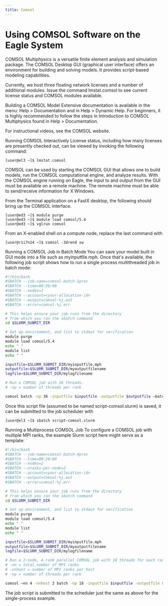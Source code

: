 ```yaml
---
title: Comsol
---
```


# Using COMSOL Software on the Eagle System
COMSOL Multiphysics is a versatile finite element analysis and simulation package. The COMSOL Desktop GUI (graphical user interface) offers an environment for building and solving models. It provides script-based modeling capabilities.

Currently, we host three floating network licenses and a number of additional modules. Issue the command lmstat.comsol to see current license status and COMSOL modules available.

Building a COMSOL Model
Extensive documentation is available in the menu: Help > Documentation and in Help > Dynamic Help. For beginners, it is highly recommended to follow the steps in Introduction to COMSOL Multiphysics found in Help > Documentation.

For instructional videos, see the COMSOL website.

Running COMSOL Interactively
License status, including how many licenses are presently checked out, can be viewed by invoking the following command:

```
[user@el3 ~]$ lmstat.comsol
```

COMSOL can be used by starting the COMSOL GUI that allows one to build models, run the COMSOL computational engine, and analyze results. With the COMSOL engine running on Eagle, the input to and output from the GUI must be available on a remote machine. The remote machine must be able to send/receive information for X Windows.

From the Terminal application on a FastX desktop, the following should bring up the COMSOL interface.

```
[user@ed3 ~]$ module purge
[user@ed3 ~]$ module load comsol/5.4
[user@ed3 ~]$ vglrun comsol
```

From an X-enabled shell on a compute node, replace the last command with

```
[user@r1i7n24 ~]$ comsol -3drend sw
```

Running a COMSOL Job in Batch Mode
You can save your model built in GUI mode into a file such as myinputfile.mph. Once that's available, the following job script shows how to run a single process multithreaded job in batch mode:

```bash
#!/bin/bash
#SBATCH --job-name=comsol-batch-1proc
#SBATCH --time=00:20:00
#SBATCH --nodes=1
#SBATCH --account=<your-allocation-id>
#SBATCH --output=comsol-%j.out
#SBATCH --error=comsol-%j.err

# This helps ensure your job runs from the directory
# from which you ran the sbatch command
cd $SLURM_SUBMIT_DIR

# Set up environment, and list to stdout for verification
module purge
module load comsol/5.4
echo " "
module list
echo " "

inputfile=$SLURM_SUBMIT_DIR/myinputfile.mph
outputfile=$SLURM_SUBMIT_DIR/myoutputfilename
logfile=$SLURM_SUBMIT_DIR/mylogfilename

# Run a COMSOL job with 36 threads.
# -np = number of threads per rank

comsol batch -np 36 -inputfile $inputfile -outputfile $outputfile –batchlog $logfile
```

Once this script file (assumed to be named script-comsol.slurm) is saved, it can be submitted to the job scheduler with

```
[user@el3 ~]$ sbatch script-comsol.slurm
```

Running a Multiprocess COMSOL Job
To configure a COMSOL job with multiple MPI ranks, the example Slurm script here might serve as a template:

```bash
#!/bin/bash
#SBATCH --job-name=comsol-batch-4proc
#SBATCH --time=00:20:00
#SBATCH --nodes=2
#SBATCH --ntasks-per-node=2
#SBATCH --account=<your-allocation-id>
#SBATCH --output=comsol-%j.out
#SBATCH --error=comsol-%j.err

# This helps ensure your job runs from the directory
# from which you ran the sbatch command
cd $SLURM_SUBMIT_DIR

# Set up environment, and list to stdout for verification
module purge
module load comsol/5.4
echo " "
module list
echo " "

inputfile=$SLURM_SUBMIT_DIR/myinputfile.mph
outputfile=$SLURM_SUBMIT_DIR/myoutputfilename
logfile=$SLURM_SUBMIT_DIR/mylogfilename

# Run a 2-node, 4-rank parallel COMSOL job with 18 threads for each rank.
# -nn = total number of MPI ranks
# -nnhost = number of MPI ranks per host
# -np = number of threads per rank

comsol –nn 4 -nnhost 2 batch -np 18 -inputfile $inputfile -outputfile $outputfile –batchlog $logfile
```

The job script is submitted to the scheduler just the same as above for the single-process example.
